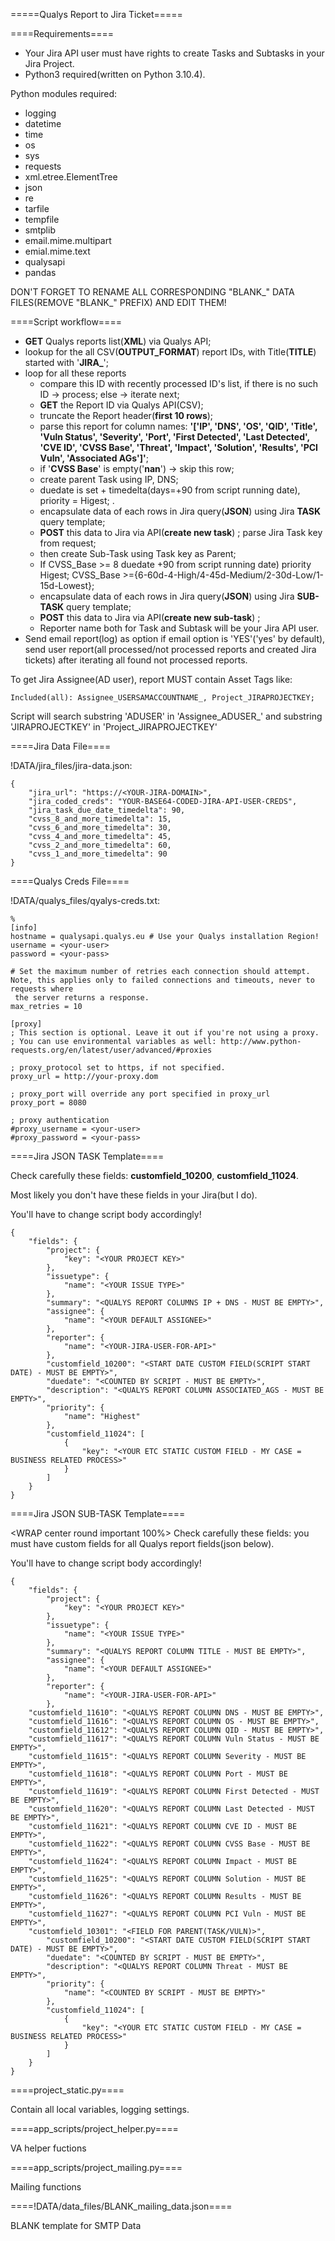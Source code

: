=====Qualys Report to Jira Ticket=====

====Requirements====

  * Your Jira API user must have rights to create Tasks and Subtasks in your Jira Project.
  * Python3 required(written on Python 3.10.4).

Python modules required:
  * logging
  * datetime
  * time
  * os
  * sys
  * requests
  * xml.etree.ElementTree
  * json
  * re
  * tarfile
  * tempfile
  * smtplib
  * email.mime.multipart
  * emial.mime.text
  * qualysapi
  * pandas

DON'T FORGET TO RENAME ALL CORRESPONDING "BLANK_" DATA FILES(REMOVE "BLANK_" PREFIX) AND EDIT THEM!

====Script workflow====

  - **GET** Qualys reports list(**XML**) via Qualys API;
  - lookup for the all CSV(**OUTPUT_FORMAT**) report IDs, with Title(**TITLE**) started with '**JIRA_**'; 
  - loop for all these reports
    - compare this ID with recently processed ID's list, if there is no such ID -> process; else -> iterate next;
    - **GET** the Report ID via Qualys API(CSV);
    - truncate the Report header(**first 10 rows**);
    - parse this report for column names: **'['IP', 'DNS', 'OS', 'QID', 'Title', 'Vuln Status', 'Severity', 'Port', 'First Detected', 'Last Detected', 'CVE ID', 'CVSS Base', 'Threat', 'Impact', 'Solution', 'Results', 'PCI Vuln', 'Associated AGs']'**;
    - if '**CVSS Base**' is empty('**nan**') -> skip this row;
    - create parent Task using IP, DNS; 
    - duedate is set + timedelta(days=+90 from script running date), priority = Higest; .
    - encapsulate data of each rows in Jira query(**JSON**) using Jira **TASK** query template;
    - **POST** this data to Jira via API(**create new task**) ; parse Jira Task key from request;
    - then create Sub-Task using Task key as Parent; 
    - If CVSS_Base >= 8 duedate +90 from script running date) priority Higest; CVSS_Base >={6-60d-4-High/4-45d-Medium/2-30d-Low/1-15d-Lowest};
    - encapsulate data of each rows in Jira query(**JSON**) using Jira **SUB-TASK** query template;
    - **POST** this data to Jira via API(**create new sub-task**) ;
    - Reporter name both for Task and Subtask will be your Jira API user.
  - Send email report(log) as option if email option is 'YES'('yes' by default), send user report(all processed/not processed reports and created Jira tickets) after iterating all found not processed reports.

To get Jira Assignee(AD user), report MUST contain Asset Tags like: 
```
Included(all): Assignee_USERSAMACCOUNTNAME_, Project_JIRAPROJECTKEY;
```
Script will search substring 'ADUSER' in 'Assignee_ADUSER_'
and
substring 'JIRAPROJECTKEY' in 'Project_JIRAPROJECTKEY'

====Jira Data File====

!DATA/jira_files/jira-data.json:
```
{
    "jira_url": "https://<YOUR-JIRA-DOMAIN>",
    "jira_coded_creds": "YOUR-BASE64-CODED-JIRA-API-USER-CREDS",
    "jira_task_due_date_timedelta": 90,
    "cvss_8_and_more_timedelta": 15,
    "cvss_6_and_more_timedelta": 30,
    "cvss_4_and_more_timedelta": 45,
    "cvss_2_and_more_timedelta": 60,
    "cvss_1_and_more_timedelta": 90
}
```

====Qualys Creds File====

!DATA/qualys_files/qyalys-creds.txt:
```
%
[info]
hostname = qualysapi.qualys.eu # Use your Qualys installation Region!
username = <your-user>
password = <your-pass>

# Set the maximum number of retries each connection should attempt. Note, this applies only to failed connections and timeouts, never to requests where
 the server returns a response.
max_retries = 10

[proxy]
; This section is optional. Leave it out if you're not using a proxy.
; You can use environmental variables as well: http://www.python-requests.org/en/latest/user/advanced/#proxies

; proxy_protocol set to https, if not specified.
proxy_url = http://your-proxy.dom

; proxy_port will override any port specified in proxy_url
proxy_port = 8080

; proxy authentication
#proxy_username = <your-user>
#proxy_password = <your-pass>
```

====Jira JSON TASK Template====

Check carefully these fields: **customfield_10200**, **customfield_11024**.

Most likely you don't have these fields in your Jira(but I do).

You'll have to change script body accordingly!

```
{
    "fields": {
        "project": {
            "key": "<YOUR PROJECT KEY>"
        },
        "issuetype": {
            "name": "<YOUR ISSUE TYPE>"
        },
        "summary": "<QUALYS REPORT COLUMNS IP + DNS - MUST BE EMPTY>",
        "assignee": {
            "name": "<YOUR DEFAULT ASSIGNEE>"
        },
        "reporter": {
            "name": "<YOUR-JIRA-USER-FOR-API>"
        },
        "customfield_10200": "<START DATE CUSTOM FIELD(SCRIPT START DATE) - MUST BE EMPTY>",
        "duedate": "<COUNTED BY SCRIPT - MUST BE EMPTY>",
        "description": "<QUALYS REPORT COLUMN ASSOCIATED_AGS - MUST BE EMPTY>",
        "priority": {
            "name": "Highest"
        },
        "customfield_11024": [
            {
                "key": "<YOUR ETC STATIC CUSTOM FIELD - MY CASE = BUSINESS RELATED PROCESS>"
            }
        ]
    }
}
```

====Jira JSON SUB-TASK Template====

<WRAP center round important 100%>
Check carefully these fields: you must have custom fields for all Qualys report fields(json below).

You'll have to change script body accordingly!
</WRAP>

```
{
    "fields": {
        "project": {
            "key": "<YOUR PROJECT KEY>"
        },
        "issuetype": {
            "name": "<YOUR ISSUE TYPE>"
        },
        "summary": "<QUALYS REPORT COLUMN TITLE - MUST BE EMPTY>",
        "assignee": {
            "name": "<YOUR DEFAULT ASSIGNEE>"
        },
        "reporter": {
            "name": "<YOUR-JIRA-USER-FOR-API>"
        },
	"customfield_11610": "<QUALYS REPORT COLUMN DNS - MUST BE EMPTY>",
	"customfield_11616": "<QUALYS REPORT COLUMN OS - MUST BE EMPTY>",
	"customfield_11612": "<QUALYS REPORT COLUMN QID - MUST BE EMPTY>",
	"customfield_11617": "<QUALYS REPORT COLUMN Vuln Status - MUST BE EMPTY>",
	"customfield_11615": "<QUALYS REPORT COLUMN Severity - MUST BE EMPTY>",
	"customfield_11618": "<QUALYS REPORT COLUMN Port - MUST BE EMPTY>",
	"customfield_11619": "<QUALYS REPORT COLUMN First Detected - MUST BE EMPTY>",
	"customfield_11620": "<QUALYS REPORT COLUMN Last Detected - MUST BE EMPTY>",
	"customfield_11621": "<QUALYS REPORT COLUMN CVE ID - MUST BE EMPTY>",
	"customfield_11622": "<QUALYS REPORT COLUMN CVSS Base - MUST BE EMPTY>",
	"customfield_11624": "<QUALYS REPORT COLUMN Impact - MUST BE EMPTY>",
	"customfield_11625": "<QUALYS REPORT COLUMN Solution - MUST BE EMPTY>",
	"customfield_11626": "<QUALYS REPORT COLUMN Results - MUST BE EMPTY>",
	"customfield_11627": "<QUALYS REPORT COLUMN PCI Vuln - MUST BE EMPTY>",
	"customfield_10301": "<FIELD FOR PARENT(TASK/VULN)>",
        "customfield_10200": "<START DATE CUSTOM FIELD(SCRIPT START DATE) - MUST BE EMPTY>",
        "duedate": "<COUNTED BY SCRIPT - MUST BE EMPTY>",
        "description": "<QUALYS REPORT COLUMN Threat - MUST BE EMPTY>",
        "priority": {
            "name": "<COUNTED BY SCRIPT - MUST BE EMPTY>"
        },
        "customfield_11024": [
            {
                "key": "<YOUR ETC STATIC CUSTOM FIELD - MY CASE = BUSINESS RELATED PROCESS>"
            }
        ]
    }
}
```

====project_static.py====

Contain all local variables, logging settings.

====app_scripts/project_helper.py====

VA helper fuctions

====app_scripts/project_mailing.py====

Mailing functions

====!DATA/data_files/BLANK_mailing_data.json====

BLANK template for SMTP Data